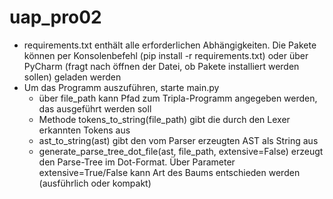 # uap_pro02

- requirements.txt enthält alle erforderlichen Abhängigkeiten. Die Pakete können per Konsolenbefehl (pip install -r requirements.txt) oder über PyCharm (fragt nach öffnen der Datei, ob Pakete installiert werden sollen) geladen werden
- Um das Programm auszuführen, starte main.py
  - über file_path kann Pfad zum Tripla-Programm angegeben werden, das ausgeführt werden soll
  - Methode tokens_to_string(file_path) gibt die durch den Lexer erkannten Tokens aus
  - ast_to_string(ast) gibt den vom Parser erzeugten AST als String aus
  - generate_parse_tree_dot_file(ast, file_path, extensive=False) erzeugt den Parse-Tree im Dot-Format. Über Parameter extensive=True/False kann Art des Baums entschieden werden (ausführlich oder kompakt)
